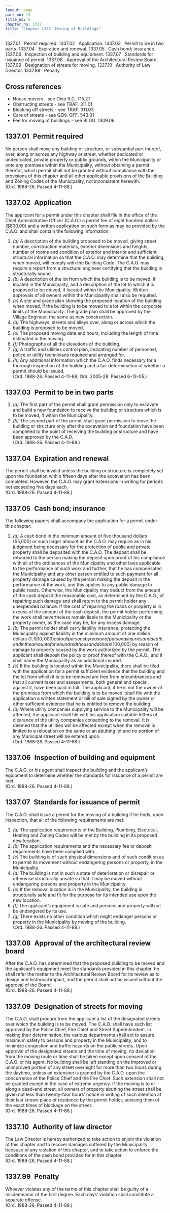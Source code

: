 ```yaml
---
layout: page
part_no: 13
title_no: 5
chapter_no: 1337
title: "Chapter 1337: Moving of Buildings"
---
```


1337.01   Permit required.
1337.02   Application.
1337.03   Permit to be in two parts.
1337.04   Expiration and renewal.
1337.05   Cash bond; insurance.
1337.06   Inspection of building and equipment.
1337.07   Standards for issuance of permit.
1337.08   Approval of the Architectural Review Board.
1337.09   Designation of streets for moving.
1337.10   Authority of Law Director.
1337.99   Penalty.

## Cross references

* House movers - see Ohio R.C. 715.27
* Obstructing streets - see TRAF. 311.01
* Blocking off streets - see TRAF. 311.03
* Care of streets - see GEN. OFF. 543.01
* Fee for moving of buildings - see BLDG. 1309.06

## 1337.01   Permit required

No person shall move any building or structure, or substantial part thereof,
over, along or across any highway or street, whether dedicated or undedicated,
private property or public grounds, within the Municipality or onto any
premises within the Municipality, without obtaining a permit therefor, which
permit shall not be granted without compliance with the provisions of this
chapter and all other applicable provisions of the Building and Zoning Codes of
the Municipality, not inconsistent herewith.  
(Ord. 1988-26. Passed 4-11-88.)

## 1337.02   Application

The applicant for a permit under this chapter shall file in the office of
the Chief Administrative Officer (C.A.O.) a permit fee of eight hundred dollars
($800.00) and a written application on such form as may be provided by the
C.A.O. and shall contain the following information:

1. _(a)_ A description of the building proposed to be moved, giving street
number, construction materials, exterior dimensions and heights, number of
rooms and condition of exterior and interior and sufficient structural
information so that the C.A.O. may determine that the building, when moved,
will comply with the Building Code. The C.A.O. may require a report from a
structural engineer certifying that the building is structurally sound.
2. _(b)_ A description of the lot from which the building is to be moved, if
located in the Municipality, and a description of the lot to which it is
proposed to be moved, if located within the Municipality. Written approvals of
all owners within the Municipality shall also be required.
3. _(c)_ A site and grade plan showing the proposed location of the building
when moved, if the building is to be moved to a lot within the corporate limits
of the Municipality. The grade plan shall be approved by the Village Engineer,
the same as new construction.
4. _(d)_ The highways, streets and alleys over, along or across which the
building is proposed to be moved.
5. _(e)_ The proposed moving date and hours, including the length of time
estimated in the moving.
6. _(f)_ Photographs of all the elevations of the building.
7. _(g)_ A traffic and utilities control plan, indicating number of personnel,
police or utility technicians required and arranged for.
8. _(h)_ Any additional information which the C.A.O. finds necessary for a
thorough inspection of the building and a fair determination of whether a
permit should be issued.  
(Ord. 1988-26. Passed 4-11-88; Ord. 2005-28. Passed 6-13-05.)

## 1337.03   Permit to be in two parts

1. _(a)_ The first part of the permit shall grant permission only to excavate
and build a new foundation to receive the building or structure which is to be
moved, if within the Municipality.
2. _(b)_ The second part of the permit shall grant permission to move the
building or structure only after the excavation and foundation have been
completed to the point of receiving the building or structure and have been
approved by the C.A.O.  
(Ord. 1988-26. Passed 4-11-88.)

## 1337.04   Expiration and renewal

The permit shall be invalid unless the building or structure is completely
set upon the foundation within fifteen days after the excavation has been
completed. However, the C.A.O. may grant extensions in writing for periods not
exceeding five days each.  
(Ord. 1988-26. Passed 4-11-88.)

## 1337.05   Cash bond; insurance

The following papers shall accompany the application for a permit under this
chapter:

1. _(a)_ A cash bond in the minimum amount of five thousand dollars ($5,000)
or such larger amount as the C.A.O. may require as in his judgment being
necessary for the protection of public and private property shall be deposited
with the C.A.O.
The deposit shall be refunded to the person making the deposit upon proof of
his compliance with all of the ordinances of the Municipality and other laws
applicable to the performance of such work and further, that he has compensated
the Municipality and any other person entitled to such payment for all property
damage caused by the person making the deposit in the performance of the work,
and this applies to any public damage to public roads. Otherwise, the
Municipality may deduct from the amount of the cash deposit the reasonable
cost, as determined by the C.A.O., of repairing such damage and shall return to
the permit holder any unexpended balance. If the cost of repairing the roads or
property is in excess of the amount of the cash deposit, the permit holder
performing the work shall nevertheless remain liable to the Municipality or the
property owner, as the case may be, for any excess damage.
2. _(b)_ The permit holder shall carry liability insurance, protecting the
Municipality against liability in the minimum amount of one million dollars
($1,000,000) as to all persons by reason of personal injuries and death, and in
the amount of one hundred thousand dollars ($100,000) by reason of damage to
property caused by the work authorized by the permit. The applicant shall
deposit the policy or proof thereof with the C.A.O., and it shall name the
Municipality as an additional insured.
3. _(c)_ If the building is located within the Municipality, there shall be
filed with the application for a permit sufficient evidence that the building
and the lot from which it is to be removed are free from encumbrances and that
all current taxes and assessments, both general and special, against it, have
been paid in full. The applicant, if he is not the owner of the premises from
which the building is to be moved, shall file with the application a written
statement or bill of sale signed by the owner or other sufficient evidence that
he is entitled to remove the building.
4. _(d)_ Where utility companies supplying service to the Municipality will be
affected, the applicant shall file with his application suitable letters of
clearance of the utility companies consenting to the removal. It is deemed that
the utilities will be affected except when the removal is limited to a
relocation on the same or an abutting lot and no portion of any Municipal
street will be entered upon.  
(Ord. 1988-26. Passed 4-11-88.)

## 1337.06   Inspection of building and equipment

The C.A.O. or his agent shall inspect the building and the applicant’s
equipment to determine whether the standards for issuance of a permit are met.  
(Ord. 1988-26. Passed 4-11-88.)

## 1337.07   Standards for issuance of permit

The C.A.O. shall issue a permit for the moving of a building if he finds,
upon inspection, that all of the following requirements are met:

1. _(a)_ The application requirements of the Building, Plumbing, Electrical,
Heating and Zoning Codes will be met by the building in its proposed new
location.
2. _(b)_ The application requirements and the necessary fee or deposit
requirements have been complied with.
3. _(c)_ The building is of such physical dimensions and of such condition as
to permit its movement without endangering persons or property, in the
Municipality.
4. _(d)_ The building is not in such a state of deterioration or disrepair or
otherwise structurally unsafe so that it may be moved without endangering
persons and property in the Municipality.
5. _(e)_ If the removal location is in the Municipality, the building is
structurally safe and fit for the purpose for its intended use upon the new
location.
6. _(f)_ The applicant’s equipment is safe and persons and property will not
be endangered by its use.
7. _(g)_ There exists no other condition which might endanger persons or
property in the Municipality by moving of the building.  
(Ord. 1988-26. Passed 4-11-88.)

## 1337.08   Approval of the architectural review board

After the C.A.O. has determined that the proposed building to be moved and
the applicant’s equipment meet the standards provided in this chapter, he shall
refer the matter to the Architectural Review Board for its review as to design
and historical impact, and the permit shall not be issued without the approval
of the Board.  
(Ord. 1988-26. Passed 4-11-88.)

## 1337.09   Designation of streets for moving

The C.A.O. shall procure from the applicant a list of the designated streets
over which the building is to be moved. The C.A.O. shall have such list
approved by the Police Chief, Fire Chief and Street Superintendent. In making
their determination, the various departments shall act to assure maximum safety
to persons and property in the Municipality, and to minimize congestion and
traffic hazards on the public streets. Upon approval of the designated streets
and the time of moving, no deviation from the moving route or time shall be
taken except upon consent of the C.A.O. or his agent. No building shall be left
standing on the improved or unimproved portion of any street overnight for more
than two hours during the daytime, unless an extension is granted by the C.A.O.
upon the concurrence of the Police Chief and the Fire Chief. Such extension
shall not be granted except in the case of extreme urgency. If the moving is to
or along a dead-end street, all owners of property abutting the street shall be
given not less than twenty-four hours’ notice in writing of such intention at
their last known place of residence by the permit holder, advising them of the
exact times of blockage on the street.  
(Ord. 1988-26. Passed 4-11-88.)

## 1337.10   Authority of law director

The Law Director is hereby authorized to take action to enjoin the violation
of this chapter and to recover damages suffered by the Municipality because of
any violation of this chapter, and to take action to enforce the conditions of
the cash bond provided for in this chapter.  
(Ord. 1988-26. Passed 4-11-88.)

## 1337.99   Penalty

Whoever violates any of the terms of this chapter shall be guilty of a
misdemeanor of the first degree. Each days’ violation shall constitute a
separate offense.  
(Ord. 1988-26. Passed 4-11-88.)
